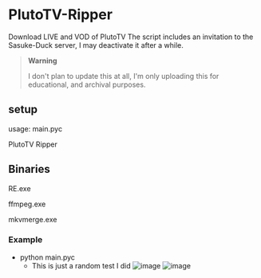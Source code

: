# PlutoTV-Ripper
Download LIVE and VOD of PlutoTV
The script includes an invitation to the Sasuke-Duck server, I may deactivate it after a while.

> **Warning**
>
> I don't plan to update this at all, I'm only uploading this for educational, and archival purposes.

## setup

usage: main.pyc

PlutoTV Ripper

## Binaries

RE.exe

ffmpeg.exe

mkvmerge.exe

### Example

- python main.pyc
  - This is just a random test I did
![image](https://cdn.discordapp.com/attachments/709596699781496902/1083571503741800558/image.png)
![image](https://cdn.discordapp.com/attachments/709596699781496902/1083571575825104936/image.png)
  


